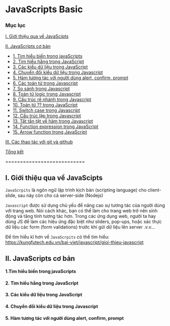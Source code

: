 # JavaScripts Basic

### Mục lục

[I. Giới thiệu qua về JavaScipts](#Modau)

[II. JavaScripts cơ bản](#javaScripts_basic)
- [1. Tìm hiểu biến trong javaScripts](#variable)
- [2. Tìm hiểu hằng trong JavaScript](#hangso)
- [3. Các kiểu dữ liệu trong JavaScript](#dataType)
- [4. Chuyển đổi kiểu dữ liệu trong Javascript](#chuyendoidata)
- [5. Hàm tương tác với người dùng alert, confirm, prompt](#hamtuongtac)
- [6. Các toán tử trong Javascript](#operator)
- [7. So sánh trong Javascript](#compare)
- [8. Toán tử logic trong Javascript](#operator_logic)
- [9. Cấu trúc rẽ nhánh trong Javascript](#renhanh)
- [10. Toán tử ?? trong JavaScript](#operator??)
- [11. Switch case trong Javascript](#switchcase)
- [12. Cấu trúc lặp trong Javascript](#loop)
- [13. Tất tần tật về hàm trong Javascript](#function)
- [14. Function expression trong JavaScript](#function_expression)
- [15. Arrow function trong JavaScript](#arrow_function)
	
[III. Các thao tác với git và github](#cacthaotacvoigitvagithub)
	
[Tổng kết](#Tongket)

===========================

<a name="Modau"></a>
## I. Giới thiệu qua về JavaScipts
`JavaScrpits` là ngôn ngữ lập trình kịch bản (scripting language) cho client-slide, sau này còn cho cả server-side (Nodejs)

`Javascript` được sử dụng chủ yếu để nâng cao sự tương tác của người dùng với trang web. Nói cách khác, bạn có thể làm cho trang web trở nên sinh động và tăng tính tương tác hơn. Trong các ứng dụng web, người ta hay dùng JS để làm các hiệu ứng đặc biệt như sliders, pop-ups, hoặc xác thực dữ liệu các form (form validations) trước khi gửi dữ liệu lên server .v.v...

Để tìm hiểu kĩ hơn về `JavaScrpits` có thể tìm hiểu: https://kungfutech.edu.vn/bai-viet/javascript/gioi-thieu-javascript

<a name="javaScripts_basic"></a>
## II. JavaScripts cơ bản

<a name="variable"></a>
#### 1.Tìm hiểu biến trong javaScripts

<a name="hangso"></a>
#### 2. Tìm hiểu hằng trong JavaScript

<a name="dataType"></a>
#### 3. Các kiểu dữ liệu trong JavaScript

<a name="chuyendoidata"></a>
#### 4. Chuyển đổi kiểu dữ liệu trong Javascript

<a name="hamtuongtac"></a>
#### 5. Hàm tương tác với người dùng alert, confirm, prompt

